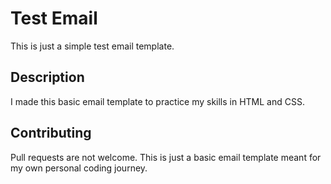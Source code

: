 # Test Email

This is just a simple test email template.

## Description

I made this basic email template to practice my skills in HTML and CSS.

## Contributing

Pull requests are not welcome. This is just a basic email template meant for my own personal coding journey.
